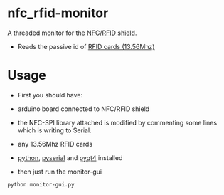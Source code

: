nfc_rfid-monitor
================

A threaded monitor for the [NFC/RFID shield](http://store.fut-electronics.com/SLD80453P-1.html).

* Reads the passive id of [RFID cards (13.56Mhz)](http://store.fut-electronics.com/RFR104A1B.html)

Usage
=====

* First you should have:
* arduino board connected to NFC/RFID shield
* the NFC-SPI library attached is modified by commenting some lines which is writing to Serial.
* any 13.56Mhz RFID cards
* [python](https://www.python.org/download/), [pyserial](https://pypi.python.org/pypi/pyserial) and [pyqt4](http://www.riverbankcomputing.co.uk/software/pyqt/download) installed

* then just run the monitor-gui

```
python monitor-gui.py
```



